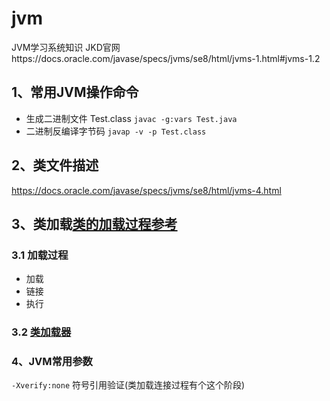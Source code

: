 # jvm
JVM学习系统知识
JKD官网https://docs.oracle.com/javase/specs/jvms/se8/html/jvms-1.html#jvms-1.2

## 1、常用JVM操作命令
* 生成二进制文件 Test.class 
`javac -g:vars Test.java`
* 二进制反编译字节码
`javap -v -p Test.class` 


## 2、类文件描述
https://docs.oracle.com/javase/specs/jvms/se8/html/jvms-4.html


## 3、类加载[类的加载过程参考](https://tin.js.org/2021/02/14/openjdk-constant-pool/)
### 3.1 加载过程
* 加载
* 链接
* 执行

### 3.2 [类加载器](https://segmentfault.com/a/1190000037574626)



### 4、JVM常用参数
`-Xverify:none`  符号引用验证(类加载连接过程有个这个阶段)




